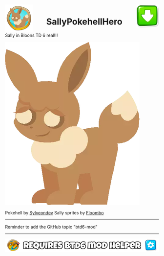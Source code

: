 <a href="https://github.com/Derpy-Jacob-903/SallyPokehellHero/releases/latest/download/SallyPokehellHero.dll">
    <img align="left" alt="Icon" height="90" src="Icon.png">
    <img align="right" alt="Download" height="75" src="https://raw.githubusercontent.com/gurrenm3/BTD-Mod-Helper/master/BloonsTD6%20Mod%20Helper/Resources/DownloadBtn.png">
</a>

<h1 align="center">SallyPokehellHero</h1>

Sally in Bloons TD 6 real!!!

![](Images/Sally-Icon.png)

Pokehell by [Sylveondev](https://github.com/Sylveondev)
Sally sprites by [Floombo](https://www.youtube.com/@Floombo)

***
Reminder to add the GitHub topic "btd6-mod"
***

[![Requires BTD6 Mod Helper](https://raw.githubusercontent.com/gurrenm3/BTD-Mod-Helper/master/banner.png)](https://github.com/gurrenm3/BTD-Mod-Helper#readme)
